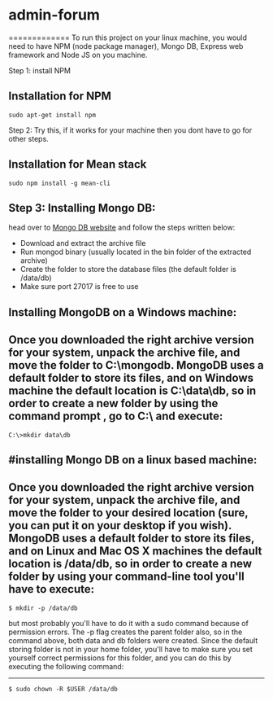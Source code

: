 # admin-forum

=============
To run this project on your linux machine, you would need to have NPM (node package manager), Mongo DB, Express web framework and Node JS on you machine.

Step 1: install NPM


Installation for NPM
-----------

```
sudo apt-get install npm
```

Step 2: Try this, if it works for your machine then you dont have to go for other steps. 



Installation for Mean stack
-----------

```
sudo npm install -g mean-cli
```

Step 3:
Installing Mongo DB:
-------

head over to [Mongo DB website](http://mongodb.org/downloads) and follow the steps written below:

* Download and extract the archive file
* Run mongod binary (usually located in the bin folder of the extracted archive)
* Create the folder to store the database files (the default folder is /data/db)
* Make sure port 27017 is free to use

 Installing MongoDB on a Windows machine:
-------

Once you downloaded the right archive version for your system, unpack the archive file, and move the folder to C:\mongodb. MongoDB uses a default folder to store its files, and on Windows machine the default location is C:\data\db, so in order to create a new folder by using the command prompt , go to C:\ and execute:
-----------

```
C:\>mkdir data\db
```


#installing Mongo DB on a linux based machine:
-------

Once you downloaded the right archive version for your system, unpack the archive file, and move the folder to your desired location (sure, you can put it on your desktop if you wish). MongoDB uses a default folder to store its files, and on Linux and Mac OS X machines the default location is /data/db, so in order to create a new folder by using your command-line tool you'll have to execute:
-----------

```
$ mkdir -p /data/db
```

but most probably you'll have to do it with a sudo command because of permission errors. The -p flag creates the parent folder also, so in the command above, both data and db folders were created. Since the default storing folder is not in your home folder, you'll have to make sure you set yourself correct permissions for this folder, and you can do this by executing the following command:

-----------

```
$ sudo chown -R $USER /data/db
```
